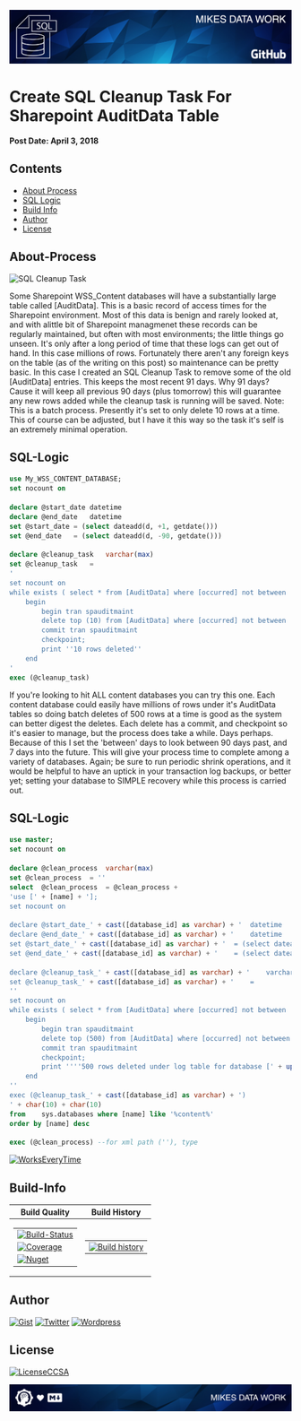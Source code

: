 ![MIKES DATA WORK GIT REPO](https://raw.githubusercontent.com/mikesdatawork/images/master/git_mikes_data_work_banner_01.png "Mikes Data Work")        

# Create SQL Cleanup Task For Sharepoint AuditData Table
**Post Date: April 3, 2018**





## Contents    
- [About Process](##About-Process)  
- [SQL Logic](#SQL-Logic)  
- [Build Info](#Build-Info)  
- [Author](#Author)  
- [License](#License)       

## About-Process



![SQL Cleanup Task]( https://mikesdatawork.files.wordpress.com/2018/04/image001.png "Cleanup Sharepoint AuditData Table")
 
<p>Some Sharepoint WSS_Content databases will have a substantially large table called [AuditData]. This is a basic record of access times for the Sharepoint environment. Most of this data is benign and rarely looked at, and with alittle bit of Sharepoint managmenet these records can be regularly maintained, but often with most environments; the little things go unseen. It's only after a long period of time that these logs can get out of hand. In this case millions of rows. Fortunately there aren't any foreign keys on the table (as of the writing on this post) so maintenance can be pretty basic.
In this case I created an SQL Cleanup Task to remove some of the old [AuditData] entries. This keeps the most recent 91 days. Why 91 days? Cause it will keep all previous 90 days (plus tomorrow) this will guarantee any new rows added while the cleanup task is running will be saved.
Note: This is a batch process. Presently it's set to only delete 10 rows at a time. This of course can be adjusted, but I have it this way so the task it's self is an extremely minimal operation.</p>   


## SQL-Logic
```SQL
use My_WSS_CONTENT_DATABASE;
set nocount on
 
declare @start_date datetime
declare @end_date   datetime
set @start_date = (select dateadd(d, +1, getdate()))
set @end_date   = (select dateadd(d, -90, getdate()))
 
declare @cleanup_task   varchar(max)
set @cleanup_task   =
'
set nocount on
while exists ( select * from [AuditData] where [occurred] not between ''' + CONVERT(nvarchar(24), @start_date, 121) + ''' and ''' + CONVERT(nvarchar(24), @end_date, 121) + ''')
    begin
        begin tran spauditmaint
        delete top (10) from [AuditData] where [occurred] not between ''' + CONVERT(nvarchar(24), @start_date, 121) + ''' and ''' + CONVERT(nvarchar(24), @end_date, 121) + '''
        commit tran spauditmaint
        checkpoint;
        print ''10 rows deleted''
    end
'
exec (@cleanup_task)
```


If you're looking to hit ALL content databases you can try this one.
Each content database could easily have millions of rows under it's AuditData tables so doing batch deletes of 500 rows at a time is good as the system can better digest the deletes. Each delete has a commit, and checkpoint so it's easier to manage, but the process does take a while. Days perhaps. Because of this I set the 'between' days to look between 90 days past, and 7 days into the future. This will give your process time to complete among a variety of databases. Again; be sure to run periodic shrink operations, and it would be helpful to have an uptick in your transaction log backups, or better yet; setting your database to SIMPLE recovery while this process is carried out.  


## SQL-Logic
```SQL
use master;
set nocount on
 
declare @clean_process  varchar(max)
set @clean_process  = ''
select  @clean_process  = @clean_process +
'use [' + [name] + '];
set nocount on
 
declare @start_date_' + cast([database_id] as varchar) + '  datetime
declare @end_date_' + cast([database_id] as varchar) + '    datetime
set @start_date_' + cast([database_id] as varchar) + '  = (select dateadd(d, +7,    getdate()))
set @end_date_' + cast([database_id] as varchar) + '    = (select dateadd(d, -90,   getdate()))
 
declare @cleanup_task_' + cast([database_id] as varchar) + '    varchar(max)
set @cleanup_task_' + cast([database_id] as varchar) + '    =
''
set nocount on
while exists ( select * from [AuditData] where [occurred] not between '''''' + CONVERT(nvarchar(24), @start_date_' + cast([database_id] as varchar) + ', 121) + '''''' and '''''' + CONVERT(nvarchar(24), @end_date_' + cast([database_id] as varchar) + ', 121) + '''''')
    begin
        begin tran spauditmaint
        delete top (500) from [AuditData] where [occurred] not between '''''' + CONVERT(nvarchar(24), @start_date_' + cast([database_id] as varchar) + ', 121) + '''''' and '''''' + CONVERT(nvarchar(24), @end_date_' + cast([database_id] as varchar) + ', 121) + ''''''
        commit tran spauditmaint
        checkpoint;
        print ''''500 rows deleted under log table for database [' + upper([name]) + ']''''
    end
''
exec (@cleanup_task_' + cast([database_id] as varchar) + ')
' + char(10) + char(10)
from    sys.databases where [name] like '%content%'
order by [name] desc
 
exec (@clean_process) --for xml path (''), type
```


[![WorksEveryTime](https://forthebadge.com/images/badges/60-percent-of-the-time-works-every-time.svg)](https://shitday.de/)

## Build-Info

| Build Quality | Build History |
|--|--|
|<table><tr><td>[![Build-Status](https://ci.appveyor.com/api/projects/status/pjxh5g91jpbh7t84?svg?style=flat-square)](#)</td></tr><tr><td>[![Coverage](https://coveralls.io/repos/github/tygerbytes/ResourceFitness/badge.svg?style=flat-square)](#)</td></tr><tr><td>[![Nuget](https://img.shields.io/nuget/v/TW.Resfit.Core.svg?style=flat-square)](#)</td></tr></table>|<table><tr><td>[![Build history](https://buildstats.info/appveyor/chart/tygerbytes/resourcefitness)](#)</td></tr></table>|

## Author

[![Gist](https://img.shields.io/badge/Gist-MikesDataWork-<COLOR>.svg)](https://gist.github.com/mikesdatawork)
[![Twitter](https://img.shields.io/badge/Twitter-MikesDataWork-<COLOR>.svg)](https://twitter.com/mikesdatawork)
[![Wordpress](https://img.shields.io/badge/Wordpress-MikesDataWork-<COLOR>.svg)](https://mikesdatawork.wordpress.com/)

     
## License
[![LicenseCCSA](https://img.shields.io/badge/License-CreativeCommonsSA-<COLOR>.svg)](https://creativecommons.org/share-your-work/licensing-types-examples/)

![Mikes Data Work](https://raw.githubusercontent.com/mikesdatawork/images/master/git_mikes_data_work_banner_02.png "Mikes Data Work")

